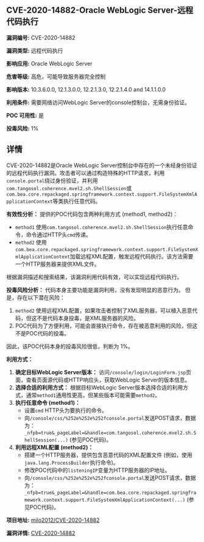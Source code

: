 ## CVE-2020-14882-Oracle WebLogic Server-远程代码执行

**漏洞编号:** CVE-2020-14882

**漏洞类型:** 远程代码执行

**影响应用:** Oracle WebLogic Server

**危害等级:** 高危，可能导致服务器完全控制

**影响版本:** 10.3.6.0.0, 12.1.3.0.0, 12.2.1.3.0, 12.2.1.4.0 and 14.1.1.0.0

**利用条件:** 需要网络访问WebLogic Server的console控制台，无需身份验证。

**POC 可用性:** 是

**投毒风险:** 1%

## 详情

CVE-2020-14882是Oracle WebLogic Server控制台中存在的一个未经身份验证的远程代码执行漏洞。攻击者可以通过构造特殊的HTTP请求，利用`console.portal`绕过身份验证，并利用`com.tangosol.coherence.mvel2.sh.ShellSession`或`com.bea.core.repackaged.springframework.context.support.FileSystemXmlApplicationContext`等类执行任意代码。 

**有效性分析：**
提供的POC代码包含两种利用方式 (method1, method2)：
*   `method1` 使用`com.tangosol.coherence.mvel2.sh.ShellSession`执行任意命令，命令通过HTTP头`cmd`传递。
*   `method2` 使用`com.bea.core.repackaged.springframework.context.support.FileSystemXmlApplicationContext`加载远程XML配置，触发远程代码执行。该方法需要一个HTTP服务器来提供XML文件。

根据漏洞描述和搜索结果，该漏洞利用代码有效，可以实现远程代码执行。

**投毒风险分析：**
代码本身主要功能是漏洞利用，没有发现明显的恶意行为。 但是，存在以下潜在风险：
1.  `method2` 使用远程XML配置，如果攻击者控制了XML服务器，可以植入恶意代码，但这不是代码本身投毒，是XML服务器的风险。
2.  POC代码为了方便利用，可能会直接执行命令，存在被恶意利用的风险，但这不是POC代码的投毒。

因此，该POC代码本身的投毒风险很低，判断为 1%。

**利用方式：**

1.  **确定目标WebLogic Server版本：** 访问`/console/login/LoginForm.jsp`页面，查看页面源代码或HTTP响应头，获取WebLogic Server的版本信息。
2.  **选择合适的利用方式：** 根据目标WebLogic Server版本选择合适的利用方式，通常`method1`通用性更高，但某些版本可能需要`method2`。
3.  **执行任意命令 (method1)：**
    *   设置`cmd` HTTP头为要执行的命令。
    *   向`/console/css/%252e%252e%252fconsole.portal`发送POST请求，数据为：`_nfpb=true&_pageLabel=&handle=com.tangosol.coherence.mvel2.sh.ShellSession(...)` (参见POC代码)。
4.  **利用远程XML配置 (method2)：**
    *   搭建一个HTTP服务器，提供包含恶意代码的XML配置文件 (例如，使用`java.lang.ProcessBuilder`执行命令)。
    *   修改POC代码中的`listeningIP`变量为HTTP服务器的IP地址。
    *   向`/console/css/%252e%252e%252fconsole.portal`发送POST请求，数据为：`_nfpb=true&_pageLabel=&handle=com.bea.core.repackaged.springframework.context.support.FileSystemXmlApplicationContext(...)` (参见POC代码)。

**项目地址:** [milo2012/CVE-2020-14882](https://github.com/milo2012/CVE-2020-14882)

**漏洞详情:** [CVE-2020-14882](https://nvd.nist.gov/vuln/detail/CVE-2020-14882)